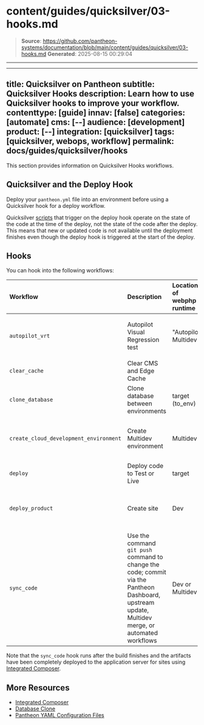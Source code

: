 # content/guides/quicksilver/03-hooks.md

> **Source**: https://github.com/pantheon-systems/documentation/blob/main/content/guides/quicksilver/03-hooks.md
> **Generated**: 2025-08-15 00:29:04

---

---
title: Quicksilver on Pantheon
subtitle: Quicksilver Hooks
description: Learn how to use Quicksilver hooks to improve your workflow.
contenttype: [guide]
innav: [false]
categories: [automate]
cms: [--]
audience: [development]
product: [--]
integration: [quicksilver]
tags: [quicksilver, webops, workflow]
permalink: docs/guides/quicksilver/hooks
---

This section provides information on Quicksilver Hooks workflows.

## Quicksilver and the Deploy Hook

Deploy your `pantheon.yml` file into an environment before using a Quicksilver hook for a deploy workflow.

Quicksilver [scripts](/guides/quicksilver/install-script) that trigger on the deploy hook operate on the state of the code at the time of the deploy, not the state of the code after the deploy. This means that new or updated code is not available until the deployment finishes even though the deploy hook is triggered at the start of the deploy.

## Hooks

You can hook into the following workflows:

| Workflow         | Description                         | Location of webphp runtime | Notes                                       |
|:-----------------|:------------------------------------|:---------------------------|:--------------------------------------------|
| `autopilot_vrt`  | Autopilot Visual Regression test    | "Autopilot" Multidev       | `after` stage valid, `before` stage invalid |
| `clear_cache`    | Clear CMS and Edge Cache            |                            |                                             |
| `clone_database` | Clone database between environments | target (to_env)            |                                             |
| `create_cloud_development_environment`                       | Create Multidev environment                                             | Multidev               | `after` stage valid, `before` stage invalid
| `deploy`                            | Deploy code to Test or Live | target            |                                             |
| `deploy_product` | Create site                                         | Dev                   | `after` stage valid, `before` stage invalid |
| `sync_code`                        | Use the command `git push` command to change the code; commit via the Pantheon Dashboard, upstream update, Multidev merge, or automated workflows                                    | Dev or Multidev      |   |

<Alert type="info" title="Note">

Note that the `sync_code` hook runs after the build finishes and the artifacts have been completely deployed to the application server for sites using [Integrated Composer](/guides/integrated-composer).

</Alert>

## More Resources

- [Integrated Composer](/guides/integrated-composer)
- [Database Clone](/guides/mariadb-mysql/database-workflow-tool#cloning-the-database)
- [Pantheon YAML Configuration Files](/pantheon-yml)
